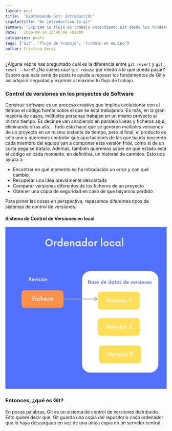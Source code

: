 ```yaml
---
layout: post
title:  "Exprimiendo Git: Introducción"
crawlertitle: "An introduction to git"
summary: "Exprime tu flujo de trabajo entendiendo Git desde los fundamentos"
date:   2020-04-14 22:45:04 +01000
categories: posts
tags: ['Git', 'flujo de trabajo', 'trabajo en equipo']
author: Cristina Verdi
---
```


¿Alguna vez te has preguntado cuál es la diferencia entre `git revert` y  `git reset --hard`? ¿No sueles usar `git rebase` por miedo a lo que pueda pasar? Espero que esta serie de posts te ayude a repasar los fundamentos de Git y así adquirir seguidad y exprimir al máximo tu flujo de trabajo.

### Control de versiones en los proyectos de Software

Construir software es un proceso creativo que implica evolucionar con el tiempo el código fuente sobre el que se está trabajando. Es más, en la gran mayoría de casos, múltiples personas trabajan en un mismo proyecto al mismo tiempo. Es decir se van añadiendo en paralelo líneas y ficheros aquí, eliminando otras allá... Todo esto hace que se generen múltiples versiones de un proyecto en un mismo instante de tiempo, pero al final, el producto es sólo uno y queremos controlar qué aportaciones de las que ha ido haciendo cada miembro del equipo van a componer esta versión final, como si de un corta pega se tratara. Además, también queremos saber en qué estado está el código en cada momento, en definitiva, un historial de cambios. 
Esto nos ayuda a:

- Encontrar en qué momento se ha introducido un error y con qué cambio,
- Recuperar una idea previamente descartada
- Comparar versiones diferentes de los ficheros de un proyecto
- Obtener una copia de seguridad en caso de que hayamos perdido

Para poner las cosas en perspectiva, repasemos diferentes tipos de sistemas de control de versiones.

#### Sistema de Control de Versiones en local
![Sistemas de Control de Versiones en local](../assets/images/20201804/scv-en-local.jpg)
### Entonces, ¿qué es Git?

En pocas palabras, Git es un sistema de control de versiones distribuído. Esto quiere decir que, Git guarda una copia del repositorio cada ordenador que lo haya descargado en vez de una única copia en un servidor central.


